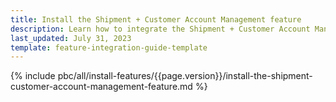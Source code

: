 ```yaml
---
title: Install the Shipment + Customer Account Management feature
description: Learn how to integrate the Shipment + Customer Account Management feature into your project
last_updated: July 31, 2023
template: feature-integration-guide-template
---
```


{% include pbc/all/install-features/{{page.version}}/install-the-shipment-customer-account-management-feature.md %} <!-- To edit, see /_includes/pbc/all/install-features/202311.0/install-the-shipment-customer-account-management-feature.md -->
